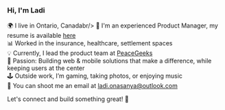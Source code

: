 ### Hi, I'm Ladi
🌍 I live in Ontario, Canadabr/>
🎯 I'm an experienced Product Manager, my resume is available <a href="https://docs.google.com/document/d/1b3WOJbtXdZY6yNrUpruX7J36gKhqgiRi9OjnT56sX5I/edit?usp=sharing" target="_blank">here</a><br/>
📊 Worked in the insurance, healthcare, settlement spaces<br/>
💡 Currently, I lead the product team at <a href="https://www.peacegeeks.org/our-team" target="_blank">PeaceGeeks</a><br/>
📱 Passion: Building web & mobile solutions that make a difference, while keeping users at the center<br/>
🕹️ Outside work, I’m gaming, taking photos, or enjoying music<br/>
📱 You can shoot me an email at ladi.onasanya@outlook.com 

Let's connect and build something great! 🚀 
